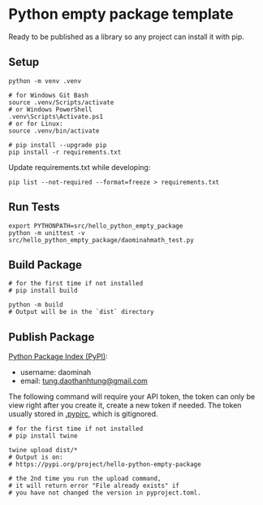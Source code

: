 # Python empty package template

Ready to be published as a library so any project can install it with pip.

## Setup

```
python -m venv .venv

# for Windows Git Bash
source .venv/Scripts/activate
# or Windows PowerShell
.venv\Scripts\Activate.ps1
# or for Linux:
source .venv/bin/activate

# pip install --upgrade pip
pip install -r requirements.txt
```

Update requirements.txt while developing:

```
pip list --not-required --format=freeze > requirements.txt
```

## Run Tests

```
export PYTHONPATH=src/hello_python_empty_package
python -m unittest -v src/hello_python_empty_package/daominahmath_test.py
```

## Build Package

```
# for the first time if not installed
# pip install build

python -m build
# Output will be in the `dist` directory
```

## Publish Package

[Python Package Index (PyPI)](https://pypi.org/manage/account/token/):

- username: daominah
- email: tung.daothanhtung@gmail.com

The following command will require your API token,
the token can only be view right after you create it, create a new token if needed.
The token usually stored in [.pypirc](.pypirc), which is gitignored.

```
# for the first time if not installed
# pip install twine

twine upload dist/*
# Output is on:
# https://pypi.org/project/hello-python-empty-package

# the 2nd time you run the upload command,
# it will return error "File already exists" if
# you have not changed the version in pyproject.toml.
```
